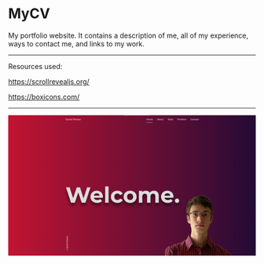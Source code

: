 # MyCV
My portfolio website. It contains a description of me, all of my experience, ways to contact me, and links to my work.

---------------------------

Resources used:

https://scrollrevealjs.org/

https://boxicons.com/

----------------------------

![CV-thumbnail](https://github.com/danielpienaar/MyCV/blob/master/Annotation%202020-08-24%20150610.png)
